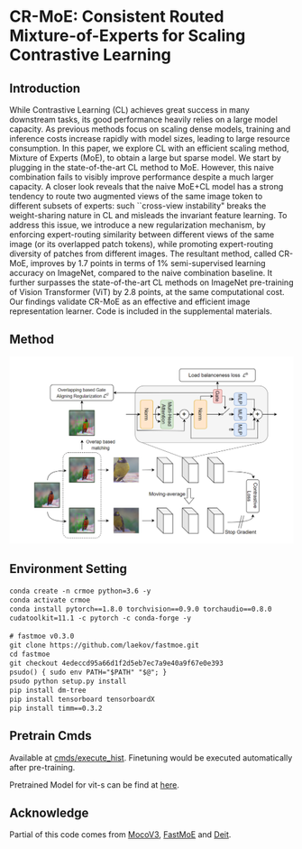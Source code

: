 # CR-MoE: Consistent Routed Mixture-of-Experts for Scaling Contrastive Learning

## Introduction
While Contrastive Learning (CL) achieves great success in many downstream tasks, its good performance heavily relies on a large model capacity. As previous methods focus on scaling dense models, training and inference costs increase rapidly with model sizes, leading to large resource consumption. In this paper, we explore CL with an efficient scaling method, Mixture of Experts (MoE), to obtain a large but sparse model. We start by plugging in the state-of-the-art CL method to MoE. However, this naive combination fails to visibly improve performance despite a much larger capacity. A closer look reveals that the naive MoE+CL model has a strong tendency to route two augmented views of the same image token to different subsets of experts: such ``cross-view instability" breaks the weight-sharing nature in CL and misleads the invariant feature learning. To address this issue, we introduce a new regularization mechanism, by enforcing expert-routing similarity between different views of the same image (or its overlapped patch tokens), while promoting expert-routing diversity of patches from different images. The resultant method, called CR-MoE, improves by 1.7 points in terms of 1\% semi-supervised learning accuracy on ImageNet, compared to the naive combination baseline. It further surpasses the state-of-the-art CL methods on ImageNet pre-training of Vision Transformer (ViT) by 2.8 points, at the same computational cost. Our findings validate CR-MoE as an effective and efficient image representation learner. Code is included in the supplemental materials.

## Method
![image](image.png)

## Environment Setting
```shell
conda create -n crmoe python=3.6 -y
conda activate crmoe
conda install pytorch==1.8.0 torchvision==0.9.0 torchaudio==0.8.0 cudatoolkit=11.1 -c pytorch -c conda-forge -y

# fastmoe v0.3.0
git clone https://github.com/laekov/fastmoe.git
cd fastmoe
git checkout 4edeccd95a66d1f2d5eb7ec7a9e40a9f67e0e393
psudo() { sudo env PATH="$PATH" "$@"; }
psudo python setup.py install
pip install dm-tree
pip install tensorboard tensorboardX
pip install timm==0.3.2
```

## Pretrain Cmds
Available at [cmds/execute_hist](cmds/execute_hist). Finetuning would be executed automatically after pre-training.

Pretrained Model for vit-s can be find at [here](https://www.dropbox.com/scl/fo/g0itaju6rdg7nb0zcdyv8/h?rlkey=ngkqqs0k0nzrnxsfgqu7k4762&dl=0).


## Acknowledge
Partial of this code comes from [MocoV3](https://github.com/facebookresearch/moco-v3), [FastMoE](https://github.com/laekov/fastmoe) and [Deit](https://github.com/facebookresearch/deit).
